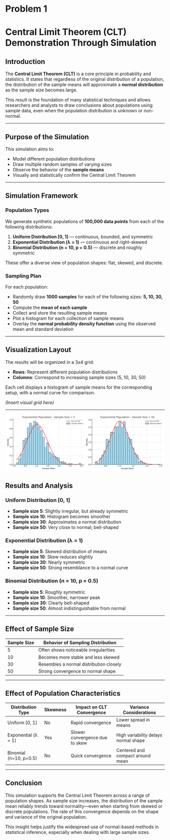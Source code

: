 # Problem 1

# Central Limit Theorem (CLT) Demonstration Through Simulation
 
## Introduction
 
The **Central Limit Theorem (CLT)** is a core principle in probability and statistics. It states that regardless of the original distribution of a population, the distribution of the sample means will approximate a **normal distribution** as the sample size becomes large.
 
This result is the foundation of many statistical techniques and allows researchers and analysts to draw conclusions about populations using sample data, even when the population distribution is unknown or non-normal.
 
---
 
## Purpose of the Simulation
 
This simulation aims to:
 
- Model different population distributions
- Draw multiple random samples of varying sizes
- Observe the behavior of the **sample means**
- Visually and statistically confirm the Central Limit Theorem
 
---
 
## Simulation Framework
 
### Population Types
 
We generate synthetic populations of **100,000 data points** from each of the following distributions:
 
1. **Uniform Distribution [0, 1]** — continuous, bounded, and symmetric
2. **Exponential Distribution (λ = 1)** — continuous and right-skewed
3. **Binomial Distribution (n = 10, p = 0.5)** — discrete and roughly symmetric
 
These offer a diverse view of population shapes: flat, skewed, and discrete.
 
### Sampling Plan
 
For each population:
 
- Randomly draw **1000 samples** for each of the following sizes: **5, 10, 30, 50**
- Compute the **mean of each sample**
- Collect and store the resulting sample means
- Plot a histogram for each collection of sample means
- Overlay the **normal probability density function** using the observed mean and standard deviation
 
---
 
## Visualization Layout
 
The results will be organized in a 3x4 grid:
 
- **Rows**: Represent different population distributions
- **Columns**: Correspond to increasing sample sizes (5, 10, 30, 50)
 
Each cell displays a histogram of sample means for the corresponding setup, with a normal curve for comparison.
 
*(Insert visual grid here)*
 
---
 ![alt text](image.png)




## Results and Analysis
 
### Uniform Distribution [0, 1]
 
- **Sample size 5**: Slightly irregular, but already symmetric
- **Sample size 10**: Histogram becomes smoother
- **Sample size 30**: Approximates a normal distribution
- **Sample size 50**: Very close to normal; bell-shaped
 
### Exponential Distribution (λ = 1)
 
- **Sample size 5**: Skewed distribution of means
- **Sample size 10**: Skew reduces slightly
- **Sample size 30**: Nearly symmetric
- **Sample size 50**: Strong resemblance to a normal curve
 
### Binomial Distribution (n = 10, p = 0.5)
 
- **Sample size 5**: Roughly symmetric
- **Sample size 10**: Smoother, narrower peak
- **Sample size 30**: Clearly bell-shaped
- **Sample size 50**: Almost indistinguishable from normal
 
---
 
## Effect of Sample Size
 
| Sample Size | Behavior of Sampling Distribution        |
|-------------|-------------------------------------------|
| 5           | Often shows noticeable irregularities     |
| 10          | Becomes more stable and less skewed       |
| 30          | Resembles a normal distribution closely   |
| 50          | Strong convergence to normal shape        |
 
---
 
## Effect of Population Characteristics
 
| Distribution Type       | Skewness | Impact on CLT Convergence         | Variance Considerations               |
|-------------------------|----------|-----------------------------------|---------------------------------------|
| Uniform [0, 1]          | No       | Rapid convergence                 | Lower spread in means                 |
| Exponential (λ = 1)     | Yes      | Slower convergence due to skew    | High variability delays normal shape  |
| Binomial (n=10, p=0.5)  | No       | Quick convergence                 | Centered and compact around mean      |
 
---
 
## Conclusion
 
This simulation supports the Central Limit Theorem across a range of population shapes. As sample size increases, the distribution of the sample mean reliably trends toward normality—even when starting from skewed or discrete populations. The rate of this convergence depends on the shape and variance of the original population.
 
This insight helps justify the widespread use of normal-based methods in statistical inference, especially when dealing with large sample sizes.